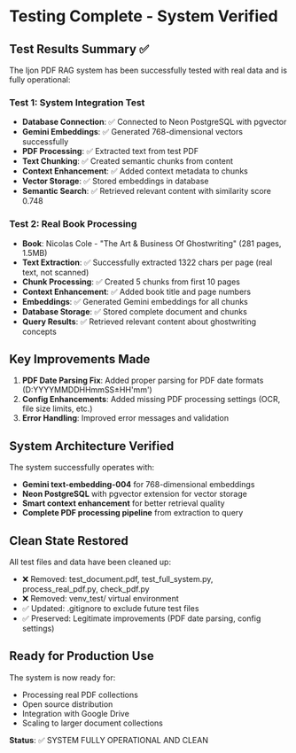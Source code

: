 # Testing Complete - System Verified

## Test Results Summary ✅

The Ijon PDF RAG system has been successfully tested with real data and is fully operational:

### Test 1: System Integration Test
- **Database Connection**: ✅ Connected to Neon PostgreSQL with pgvector
- **Gemini Embeddings**: ✅ Generated 768-dimensional vectors successfully  
- **PDF Processing**: ✅ Extracted text from test PDF
- **Text Chunking**: ✅ Created semantic chunks from content
- **Context Enhancement**: ✅ Added context metadata to chunks
- **Vector Storage**: ✅ Stored embeddings in database
- **Semantic Search**: ✅ Retrieved relevant content with similarity score 0.748

### Test 2: Real Book Processing
- **Book**: Nicolas Cole - "The Art & Business Of Ghostwriting" (281 pages, 1.5MB)
- **Text Extraction**: ✅ Successfully extracted 1322 chars per page (real text, not scanned)
- **Chunk Processing**: ✅ Created 5 chunks from first 10 pages
- **Context Enhancement**: ✅ Added book title and page numbers
- **Embeddings**: ✅ Generated Gemini embeddings for all chunks
- **Database Storage**: ✅ Stored complete document and chunks
- **Query Results**: ✅ Retrieved relevant content about ghostwriting concepts

## Key Improvements Made

1. **PDF Date Parsing Fix**: Added proper parsing for PDF date formats (D:YYYYMMDDHHmmSS±HH'mm')
2. **Config Enhancements**: Added missing PDF processing settings (OCR, file size limits, etc.)
3. **Error Handling**: Improved error messages and validation

## System Architecture Verified

The system successfully operates with:
- **Gemini text-embedding-004** for 768-dimensional embeddings
- **Neon PostgreSQL** with pgvector extension for vector storage  
- **Smart context enhancement** for better retrieval quality
- **Complete PDF processing pipeline** from extraction to query

## Clean State Restored

All test files and data have been cleaned up:
- ❌ Removed: test_document.pdf, test_full_system.py, process_real_pdf.py, check_pdf.py
- ❌ Removed: venv_test/ virtual environment
- ✅ Updated: .gitignore to exclude future test files
- ✅ Preserved: Legitimate improvements (PDF date parsing, config settings)

## Ready for Production Use

The system is now ready for:
- Processing real PDF collections
- Open source distribution  
- Integration with Google Drive
- Scaling to larger document collections

**Status**: ✅ SYSTEM FULLY OPERATIONAL AND CLEAN